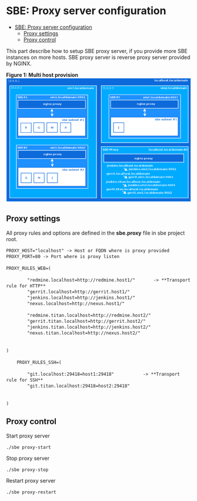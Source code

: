 # SBE: Proxy server configuration

<!-- TOC START min:1 max:3 link:true update:true -->
- [SBE: Proxy server configuration](#sbe-proxy-server-configuration)
  - [Proxy settings](#proxy-settings)
  - [Proxy control](#proxy-control)

<!-- TOC END -->

This part describe how to setup SBE proxy server, if you provide more SBE instances on more hosts. SBE proxy server is reverse proxy server provided by NGINX.

**Figure 1: Multi host provision**  
![Figure1: Multi host providing][1]

## Proxy settings

All proxy rules and options are defined in the **sbe.proxy** file in sbe project root.

    PROXY_HOST="localhost" -> Host or FQDN where is proxy provided PROXY_PORT=80 -> Port where is proxy listen

    PROXY_RULES_WEB=(

            "redmine.localhost=http://redmine.host1/"       -> **Transport rule for HTTP**
            "gerrit.localhost=http://gerrit.host1/"
            "jenkins.localhost=http://jenkins.host1/"
            "nexus.localhost=http://nexus.host1/"

            "redmine.titan.localhost=http://redmine.host2/"
            "gerrit.titan.localhost=http://gerrit.host2/"
            "jenkins.titan.localhost=http://jenkins.host2/"
            "nexus.titan.localhost=http://nexus.host2/"


    )

        PROXY_RULES_SSH=(

            "git.localhost:29418=host1:29418"           -> **Transport rule for SSH**
            "git.titan.localhost:29418=host2:29418"


    )


## Proxy control

Start proxy server

    ./sbe proxy-start


Stop proxy server

    ./sbe proxy-stop


Restart proxy server

    ./sbe proxy-restart

 [1]: 3-multi-host.png
